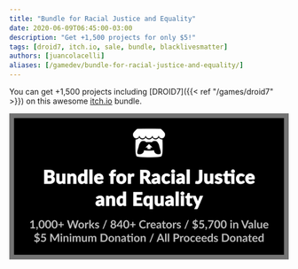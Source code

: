 ```yaml
---
title: "Bundle for Racial Justice and Equality"
date: 2020-06-09T06:45:00-03:00
description: "Get +1,500 projects for only $5!"
tags: [droid7, itch.io, sale, bundle, blacklivesmatter]
authors: [juancolacelli]
aliases: [/gamedev/bundle-for-racial-justice-and-equality/]
---
```


You can get +1,500 projects including [DROID7]({{< ref "/games/droid7" >}}) on this awesome [itch.io](https://poopbits.itch.io) bundle.

[![Bundle](bundle.png)](https://itch.io/b/520/bundle-for-racial-justice-and-equality)
